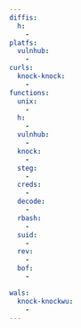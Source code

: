 ```yaml
---
diffis:
  h:
    -
platfs:
  vulnhub:
    -
curls:
  knock-knock:
    -
functions:
  unix:
    -
  h:
    -
  vulnhub:
    -
  knock:
    -
  steg:
    -
  creds:
    -
  decode:
    -
  rbash:
    -
  suid:
    -
  rev:
    -
  bof:
    -

wals:
  knock-knockwu:
    -
---
```

